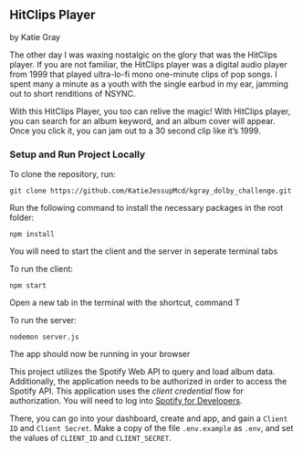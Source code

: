 ## HitClips Player
by Katie Gray

The other day I was waxing nostalgic on the glory that was the HitClips player. If you are not familiar, the HitClips player was a digital audio player from 1999 that played ultra-lo-fi mono one-minute clips of pop songs. I spent many a minute as a youth with the single earbud in my ear, jamming out to short renditions of NSYNC. 

With this HitClips Player, you too can relive the magic! With HitClips player, you can search for an album keyword, and an album cover will appear. Once you click it, you can jam out to a 30 second clip like it’s 1999.


### Setup and Run Project Locally

To clone the repository, run: 

```
git clone https://github.com/KatieJessupMcd/kgray_dolby_challenge.git
```

Run the following command to install the necessary packages in the root folder: 

```
npm install
```

You will need to start the client and the server in seperate terminal tabs

To run the client: 

```
npm start
```

Open a new tab in the terminal with the shortcut, command T

To run the server:
```
nodemon server.js
```
The app should now be running in your browser

This project utilizes the Spotify Web API to query and load album data. Additionally, the application needs to be authorized in order to access the Spotify API. This application uses the *client credential* flow for authorization. You will need to log into [Spotify for Developers](https://developer.spotify.com/dashboard/login). 

There, you can go into your dashboard, create and app, and gain a `Client ID` and `Client Secret`. Make a copy of the file `.env.example` as `.env`, and set the values of `CLIENT_ID` and `CLIENT_SECRET`. 
